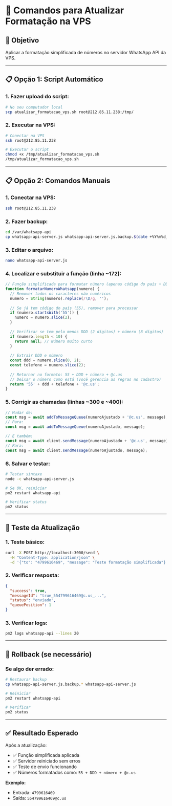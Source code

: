 # 🔧 Comandos para Atualizar Formatação na VPS

## 🎯 Objetivo
Aplicar a formatação simplificada de números no servidor WhatsApp API da VPS.

---

## 📋 Opção 1: Script Automático

### **1. Fazer upload do script:**
```bash
# No seu computador local
scp atualizar_formatacao_vps.sh root@212.85.11.238:/tmp/
```

### **2. Executar na VPS:**
```bash
# Conectar na VPS
ssh root@212.85.11.238

# Executar o script
chmod +x /tmp/atualizar_formatacao_vps.sh
/tmp/atualizar_formatacao_vps.sh
```

---

## 📋 Opção 2: Comandos Manuais

### **1. Conectar na VPS:**
```bash
ssh root@212.85.11.238
```

### **2. Fazer backup:**
```bash
cd /var/whatsapp-api
cp whatsapp-api-server.js whatsapp-api-server.js.backup.$(date +%Y%m%d_%H%M%S)
```

### **3. Editar o arquivo:**
```bash
nano whatsapp-api-server.js
```

### **4. Localizar e substituir a função (linha ~172):**
```javascript
// Função simplificada para formatar número (apenas código do país + DDD + número)
function formatarNumeroWhatsapp(numero) {
  // Remover todos os caracteres não numéricos
  numero = String(numero).replace(/\D/g, '');
  
  // Se já tem código do país (55), remover para processar
  if (numero.startsWith('55')) {
    numero = numero.slice(2);
  }
  
  // Verificar se tem pelo menos DDD (2 dígitos) + número (8 dígitos)
  if (numero.length < 10) {
    return null; // Número muito curto
  }
  
  // Extrair DDD e número
  const ddd = numero.slice(0, 2);
  const telefone = numero.slice(2);
  
  // Retornar no formato: 55 + DDD + número + @c.us
  // Deixar o número como está (você gerencia as regras no cadastro)
  return '55' + ddd + telefone + '@c.us';
}
```

### **5. Corrigir as chamadas (linhas ~300 e ~400):**
```javascript
// Mudar de:
const msg = await addToMessageQueue(numeroAjustado + '@c.us', message);
// Para:
const msg = await addToMessageQueue(numeroAjustado, message);

// E também:
const msg = await client.sendMessage(numeroAjustado + '@c.us', message);
// Para:
const msg = await client.sendMessage(numeroAjustado, message);
```

### **6. Salvar e testar:**
```bash
# Testar sintaxe
node -c whatsapp-api-server.js

# Se OK, reiniciar
pm2 restart whatsapp-api

# Verificar status
pm2 status
```

---

## 🧪 Teste da Atualização

### **1. Teste básico:**
```bash
curl -X POST http://localhost:3000/send \
  -H "Content-Type: application/json" \
  -d '{"to": "4799616469", "message": "Teste formatação simplificada"}'
```

### **2. Verificar resposta:**
```json
{
  "success": true,
  "messageId": "true_554799616469@c.us_...",
  "status": "enviado",
  "queuePosition": 1
}
```

### **3. Verificar logs:**
```bash
pm2 logs whatsapp-api --lines 20
```

---

## 🔄 Rollback (se necessário)

### **Se algo der errado:**
```bash
# Restaurar backup
cp whatsapp-api-server.js.backup.* whatsapp-api-server.js

# Reiniciar
pm2 restart whatsapp-api

# Verificar
pm2 status
```

---

## ✅ Resultado Esperado

Após a atualização:
- ✅ Função simplificada aplicada
- ✅ Servidor reiniciado sem erros
- ✅ Teste de envio funcionando
- ✅ Números formatados como: `55 + DDD + número + @c.us`

**Exemplo:**
- Entrada: `4799616469`
- Saída: `554799616469@c.us` 